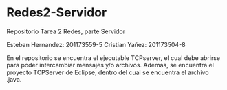 Redes2-Servidor
===============

Repositorio Tarea 2 Redes, parte Servidor

Esteban Hernandez:  201173559-5 
Cristian Yañez:     201173504-8

En el repositorio se encuentra el ejecutable TCPserver, el cual debe abrirse para poder intercambiar mensajes y/o archivos.
Ademas, se encuentra el proyecto TCPServer de Eclipse, dentro del cual se encuentra el archivo .java.
